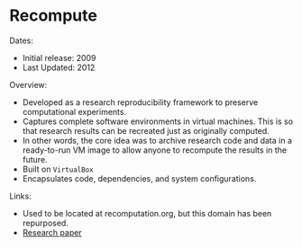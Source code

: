 # Recompute

Dates: 
- Initial release: 2009
- Last Updated: 2012


Overview: 
- Developed as a research reproducibility framework to preserve computational experiments.​
- Captures complete software environments in virtual machines. This is so that research results can be recreated just as originally computed.​
- In other words, the core idea was to archive research code and data in a ready-to-run VM image to allow anyone to recompute the results in the future.​
- Built on `VirtualBox​`
- Encapsulates code, dependencies, and system configurations.​


Links: 
- Used to be located at recomputation.org, but this domain has been repurposed. ​
- [Research paper](https://www.eecs.uwyo.edu/~larsko/papers/gent_recomputation.org__2014.pdf#:~:text=We%20have%20proposed%20that%20one,experiment%20can%20be%20preserved%20indefinitely)
